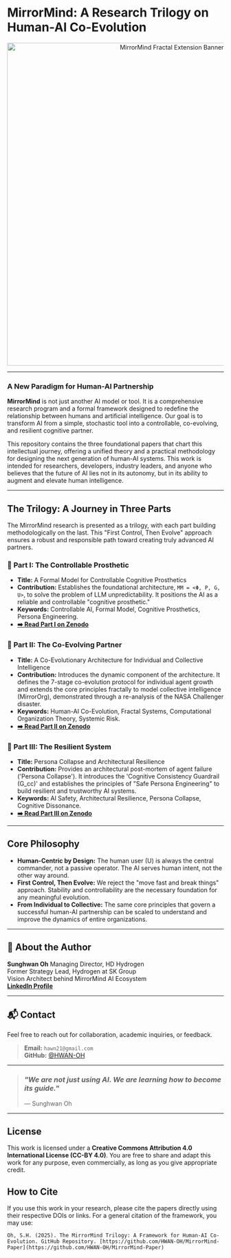 # MirrorMind: A Research Trilogy on Human-AI Co-Evolution

<p align="center">
  <img src="https://storage.googleapis.com/gemini-prod/images/2024/7/18/69591461-1271-464a-939e-e31448b1d960.png" alt="MirrorMind Fractal Extension Banner" width="750"/>
</p>

---

### **A New Paradigm for Human-AI Partnership**

**MirrorMind** is not just another AI model or tool. It is a comprehensive research program and a formal framework designed to redefine the relationship between humans and artificial intelligence. Our goal is to transform AI from a simple, stochastic tool into a controllable, co-evolving, and resilient cognitive partner.

This repository contains the three foundational papers that chart this intellectual journey, offering a unified theory and a practical methodology for designing the next generation of human-AI systems. This work is intended for researchers, developers, industry leaders, and anyone who believes that the future of AI lies not in its autonomy, but in its ability to augment and elevate human intelligence.

---

## The Trilogy: A Journey in Three Parts

The MirrorMind research is presented as a trilogy, with each part building methodologically on the last. This "First Control, Then Evolve" approach ensures a robust and responsible path toward creating truly advanced AI partners.

### 📜 **Part I: The Controllable Prosthetic**
* **Title:** A Formal Model for Controllable Cognitive Prosthetics
* **Contribution:** Establishes the foundational architecture, `MM = <Φ, P, G, U>`, to solve the problem of LLM unpredictability. It positions the AI as a reliable and controllable "cognitive prosthetic."
* **Keywords:** Controllable AI, Formal Model, Cognitive Prosthetics, Persona Engineering.
* [**➡️ Read Part I on Zenodo**](https://doi.org/10.5281/zenodo.15921374)

### 📜 **Part II: The Co-Evolving Partner**
* **Title:** A Co-Evolutionary Architecture for Individual and Collective Intelligence
* **Contribution:** Introduces the dynamic component of the architecture. It defines the 7-stage co-evolution protocol for individual agent growth and extends the core principles fractally to model collective intelligence (MirrorOrg), demonstrated through a re-analysis of the NASA Challenger disaster.
* **Keywords:** Human-AI Co-Evolution, Fractal Systems, Computational Organization Theory, Systemic Risk.
* [**➡️ Read Part II on Zenodo**](https://zenodo.org/records/12735026)

### 📜 **Part III: The Resilient System**
* **Title:** Persona Collapse and Architectural Resilience
* **Contribution:** Provides an architectural post-mortem of agent failure ('Persona Collapse'). It introduces the 'Cognitive Consistency Guardrail (G_cc)' and establishes the principles of "Safe Persona Engineering" to build resilient and trustworthy AI systems.
* **Keywords:** AI Safety, Architectural Resilience, Persona Collapse, Cognitive Dissonance.
* [**➡️ Read Part III on Zenodo**](https://zenodo.org/records/12735063)

---

## Core Philosophy

* **Human-Centric by Design:** The human user (U) is always the central commander, not a passive operator. The AI serves human intent, not the other way around.
* **First Control, Then Evolve:** We reject the "move fast and break things" approach. Stability and controllability are the necessary foundation for any meaningful evolution.
* **From Individual to Collective:** The same core principles that govern a successful human-AI partnership can be scaled to understand and improve the dynamics of entire organizations.

---

## 🙋 About the Author

**Sunghwan Oh** Managing Director, HD Hydrogen  
Former Strategy Lead, Hydrogen at SK Group  
Vision Architect behind MirrorMind AI Ecosystem  
[**LinkedIn Profile**](https://www.linkedin.com/in/shoh1224/)

---

## 📬 Contact

Feel free to reach out for collaboration, academic inquiries, or feedback.

> **Email:** `hawn21@gmail.com`  
> **GitHub:** [@HWAN-OH](https://github.com/HWAN-OH)

---

> ### _"We are not just using AI. We are learning how to become its guide."_  
> — Sunghwan Oh

---

## License

This work is licensed under a **Creative Commons Attribution 4.0 International License (CC-BY 4.0)**. You are free to share and adapt this work for any purpose, even commercially, as long as you give appropriate credit.

## How to Cite

If you use this work in your research, please cite the papers directly using their respective DOIs or links. For a general citation of the framework, you may use:

```
Oh, S.H. (2025). The MirrorMind Trilogy: A Framework for Human-AI Co-Evolution. GitHub Repository. [https://github.com/HWAN-OH/MirrorMind-Paper](https://github.com/HWAN-OH/MirrorMind-Paper)
